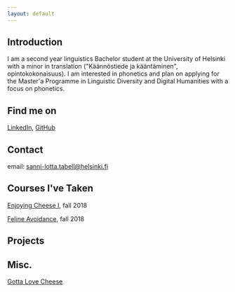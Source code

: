 ```yaml
---
layout: default
---
```


## Introduction

I am a second year linguistics Bachelor student at the University of Helsinki with a minor in translation
("Käännöstiede ja kääntäminen", opintokokonaisuus). I am interested in phonetics and plan on applying for the 
Master'a Programme in Linguistic Diversity and Digital Humanities with a focus on phonetics.


## Find me on

[LinkedIn](https://www.linkedin.com/in/sanni-lotta-tabell-137843243/), [GitHub](https://github.com/sannitabell)

## Contact

email: sanni-lotta.tabell@helsinki.fi 

## Courses I've Taken

[Enjoying Cheese I](https://courses.helsinki.fi/enjoying-cheese-I), fall 2018

[Feline Avoidance](https://courses.helsinki.fi/feline-avoidance), fall 2018

## Projects

## Misc. 

[Gotta Love Cheese](https://en.wikipedia.org/wiki/Cheese) 
